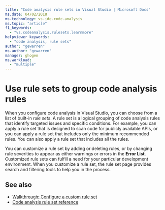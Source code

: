 ```yaml
---
title: "Code analysis rule sets in Visual Studio | Microsoft Docs"
ms.date: 04/02/2018
ms.technology: vs-ide-code-analysis
ms.topic: "article"
f1_keywords:
  - "vs.codeanalysis.rulesets.learnmore"
helpviewer_keywords:
  - "code analysis, rule sets"
author: "gewarren"
ms.author: "gewarren"
manager: ghogen
ms.workload:
  - "multiple"
---
```

# Use rule sets to group code analysis rules

When you configure code analysis in Visual Studio, you can choose from a list of built-in *rule sets*. A rule set is a logical grouping of code analysis rules that identify targeted issues and specific conditions. For example, you can apply a rule set that is designed to scan code for publicly available APIs, or you can apply a rule set that includes only the minimum recommended rules. You can also apply a rule set that includes all the rules.

You can customize a rule set by adding or deleting rules, or by changing rule severities to appear as either warnings or errors in the **Error List**. Customized rule sets can fulfill a need for your particular development environment. When you customize a rule set, the rule set page provides search and filtering tools to help you in the process.

## See also

- [Walkthrough: Configure a custom rule set](../code-quality/walkthrough-configuring-and-using-a-custom-rule-set.md)
- [Code analysis rule set reference](../code-quality/managed-minimun-rules-rule-set-for-managed-code.md)